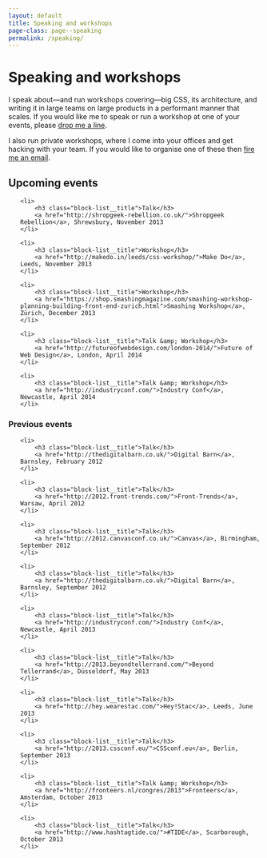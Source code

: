 ```yaml
---
layout: default
title: Speaking and workshops
page-class: page--speaking
permalink: /speaking/
---
```


# Speaking and workshops

I speak about—and run workshops covering—big CSS, its architecture, and writing
it in large teams on large products in a performant manner that scales. If you
would like me to speak or run a workshop at one of your events, please
<a href="mailto:harry@csswizardry.com">drop me a line</a>.

I also run private workshops, where I come into your offices and get hacking
with your team. If you would like to organise one of these then
<a href="mailto:harry@csswizardry.com">fire me an email</a>.

<h2>Upcoming events</h2>

<ul class="block-list  landmark">

	<li>
        <h3 class="block-list__title">Talk</h3>
		<a href="http://shropgeek-rebellion.co.uk/">Shropgeek Rebellion</a>, Shrewsbury, November 2013
	</li>

	<li>
        <h3 class="block-list__title">Workshop</h3>
		<a href="http://makedo.in/leeds/css-workshop/">Make Do</a>, Leeds, November 2013
	</li>

	<li>
        <h3 class="block-list__title">Workshop</h3>
		<a href="https://shop.smashingmagazine.com/smashing-workshop-planning-building-front-end-zurich.html">Smashing Workshop</a>, Zürich, December 2013
	</li>
    
	<li>
        <h3 class="block-list__title">Talk &amp; Workshop</h3>
		<a href="http://futureofwebdesign.com/london-2014/">Future of Web Design</a>, London, April 2014
	</li>
    
	<li>
        <h3 class="block-list__title">Talk &amp; Workshop</h3>
		<a href="http://industryconf.com/">Industry Conf</a>, Newcastle, April 2014
	</li>

</ul>

<h3>Previous events</h3>

<ul class="block-list  block-list">
    
	<li>
        <h3 class="block-list__title">Talk</h3>
		<a href="http://thedigitalbarn.co.uk/">Digital Barn</a>, Barnsley, February 2012
	</li>
    
	<li>
        <h3 class="block-list__title">Talk</h3>
		<a href="http://2012.front-trends.com/">Front-Trends</a>, Warsaw, April 2012
	</li>
    
	<li>
        <h3 class="block-list__title">Talk</h3>
		<a href="http://2012.canvasconf.co.uk/">Canvas</a>, Birmingham, September 2012
	</li>
    
	<li>
        <h3 class="block-list__title">Talk</h3>
		<a href="http://thedigitalbarn.co.uk/">Digital Barn</a>, Barnsley, September 2012
	</li>
    
	<li>
        <h3 class="block-list__title">Talk</h3>
		<a href="http://industryconf.com/">Industry Conf</a>, Newcastle, April 2013
	</li>
    
	<li>
        <h3 class="block-list__title">Talk</h3>
		<a href="http://2013.beyondtellerrand.com/">Beyond Tellerrand</a>, Düsseldorf, May 2013
	</li>
    
	<li>
        <h3 class="block-list__title">Talk</h3>
		<a href="http://hey.wearestac.com/">Hey!Stac</a>, Leeds, June 2013
	</li>
    
	<li>
        <h3 class="block-list__title">Talk</h3>
		<a href="http://2013.cssconf.eu/">CSSconf.eu</a>, Berlin, September 2013
	</li>
    
	<li>
        <h3 class="block-list__title">Talk &amp; Workshop</h3>
		<a href="http://fronteers.nl/congres/2013">Fronteers</a>, Amsterdam, October 2013
	</li>
    
	<li>
        <h3 class="block-list__title">Talk</h3>
		<a href="http://www.hashtagtide.co/">#TIDE</a>, Scarborough, October 2013
	</li>

</ul>
